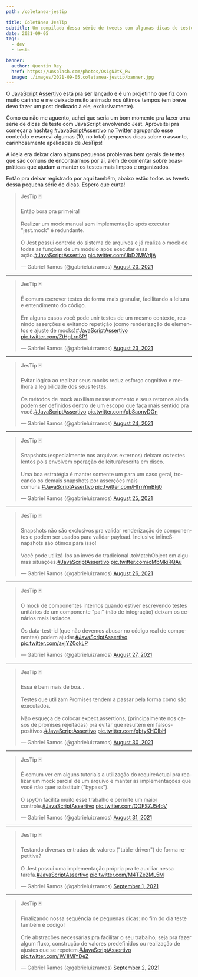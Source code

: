 ```yaml
---
path: /coletanea-jestip

title: Coletânea JesTip
subtitle: Um compilado dessa série de tweets com algumas dicas de testes com JavaScript e Jest
date: 2021-09-05
tags:
  - dev
  - tests

banner:
  author: Quentin Rey
  href: https://unsplash.com/photos/Os1gNJtK_Rw
  image: ./images/2021-09-05.coletanea-jestip/banner.jpg
---
```


O [JavaScript Assertivo](https://javascriptassertivo.com.br/) está pra ser lançado e é um projetinho que fiz com muito carinho e me deixado muito animado nos últimos tempos (em breve devo fazer um post dedicado à ele, exclusivamente).

Como eu não me aguento, achei que seria um bom momento pra fazer uma série de dicas de teste com JavaScript envolvendo Jest. Aproveitei pra começar a hashtag [#JavaScriptAssertivo](https://twitter.com/hashtag/JavaScriptAssertivo?src=hashtag_click) no Twitter agrupando esse conteúdo e escrevi algumas (10, no total) pequenas dicas sobre o assunto, carinhosamente apelidadas de JesTips!

A ideia era deixar claro alguns pequenos problemas bem gerais de testes que são comuns de encontrarmos por aí, além de comentar sobre boas-práticas que ajudam a manter os testes mais limpos e organizados.

Então pra deixar registrado por aqui também, abaixo estão todos os tweets dessa pequena série de dicas. Espero que curta!

<blockquote class="twitter-tweet" data-theme="dark"><p lang="pt" dir="ltr">JesTip 🃏<br><br>Então bora pra primeira!<br><br>Realizar um mock manual sem implementação após executar &quot;jest.mock&quot; é redundante.<br><br>O Jest possui controle do sistema de arquivos e já realiza o mock de todas as funções de um módulo após executar essa ação.<a href="https://twitter.com/hashtag/JavaScriptAssertivo?src=hash&amp;ref_src=twsrc%5Etfw">#JavaScriptAssertivo</a> <a href="https://t.co/JbD2MWrIjA">pic.twitter.com/JbD2MWrIjA</a></p>&mdash; Gabriel Ramos (@gabrieluizramos) <a href="https://twitter.com/gabrieluizramos/status/1428734071060975624?ref_src=twsrc%5Etfw">August 20, 2021</a></blockquote>

---

<blockquote class="twitter-tweet" data-theme="dark"><p lang="pt" dir="ltr">JesTip 🃏<br><br>É comum escrever testes de forma mais granular, facilitando a leitura e entendimento do código.<br><br>Em alguns casos você pode unir testes de um mesmo contexto, reunindo asserções e evitando repetição (como renderização de elementos e ajuste de mocks)<a href="https://twitter.com/hashtag/JavaScriptAssertivo?src=hash&amp;ref_src=twsrc%5Etfw">#JavaScriptAssertivo</a> <a href="https://t.co/ZtHgLrnSP1">pic.twitter.com/ZtHgLrnSP1</a></p>&mdash; Gabriel Ramos (@gabrieluizramos) <a href="https://twitter.com/gabrieluizramos/status/1429791189834813440?ref_src=twsrc%5Etfw">August 23, 2021</a></blockquote>

---

<blockquote class="twitter-tweet" data-theme="dark"><p lang="pt" dir="ltr">JesTip 🃏<br><br>Evitar lógica ao realizar seus mocks reduz esforço cognitivo e melhora a legibilidade dos seus testes.<br><br>Os métodos de mock auxiliam nesse momento e seus retornos ainda podem ser definidos dentro de um escopo que faça mais sentido pra você.<a href="https://twitter.com/hashtag/JavaScriptAssertivo?src=hash&amp;ref_src=twsrc%5Etfw">#JavaScriptAssertivo</a> <a href="https://t.co/qb8aonyDOn">pic.twitter.com/qb8aonyDOn</a></p>&mdash; Gabriel Ramos (@gabrieluizramos) <a href="https://twitter.com/gabrieluizramos/status/1430160463464214537?ref_src=twsrc%5Etfw">August 24, 2021</a></blockquote>

---

<blockquote class="twitter-tweet" data-theme="dark"><p lang="pt" dir="ltr">JesTip 🃏<br><br>Snapshots (especialmente nos arquivos externos) deixam os testes lentos pois envolvem operação de leitura/escrita em disco.<br><br>Uma boa estratégia é manter somente um para um caso geral, trocando os demais snapshots por asserções mais comuns.<a href="https://twitter.com/hashtag/JavaScriptAssertivo?src=hash&amp;ref_src=twsrc%5Etfw">#JavaScriptAssertivo</a> <a href="https://t.co/HfrnYmBkj0">pic.twitter.com/HfrnYmBkj0</a></p>&mdash; Gabriel Ramos (@gabrieluizramos) <a href="https://twitter.com/gabrieluizramos/status/1430522851862351878?ref_src=twsrc%5Etfw">August 25, 2021</a></blockquote>

---

<blockquote class="twitter-tweet" data-theme="dark"><p lang="pt" dir="ltr">JesTip 🃏<br><br>Snapshots não são exclusivos pra validar renderização de componentes e podem ser usados para validar payload. Inclusive inlineSnapshots são ótimos para isso!<br><br>Você pode utilizá-los ao invés do tradicional .toMatchObject em algumas situações.<a href="https://twitter.com/hashtag/JavaScriptAssertivo?src=hash&amp;ref_src=twsrc%5Etfw">#JavaScriptAssertivo</a> <a href="https://t.co/cMbMkiRQAu">pic.twitter.com/cMbMkiRQAu</a></p>&mdash; Gabriel Ramos (@gabrieluizramos) <a href="https://twitter.com/gabrieluizramos/status/1430968290839470084?ref_src=twsrc%5Etfw">August 26, 2021</a></blockquote>

---

<blockquote class="twitter-tweet" data-theme="dark"><p lang="pt" dir="ltr">JesTip 🃏<br><br>O mock de componentes internos quando estiver escrevendo testes unitários de um componente &quot;pai&quot; (não de integração) deixam os cenários mais isolados.<br><br>Os data-test-id (que não devemos abusar no código real de componentes) podem ajudar.<a href="https://twitter.com/hashtag/JavaScriptAssertivo?src=hash&amp;ref_src=twsrc%5Etfw">#JavaScriptAssertivo</a> <a href="https://t.co/axjYZ0okLP">pic.twitter.com/axjYZ0okLP</a></p>&mdash; Gabriel Ramos (@gabrieluizramos) <a href="https://twitter.com/gabrieluizramos/status/1431330680588357639?ref_src=twsrc%5Etfw">August 27, 2021</a></blockquote>

---

<blockquote class="twitter-tweet" data-theme="dark"><p lang="pt" dir="ltr">JesTip 🃏<br><br>Essa é bem mais de boa...<br><br>Testes que utilizam Promises tendem a passar pela forma como são executados.<br><br>Não esqueça de colocar expect.assertions, (principalmente nos casos de promises rejeitadas) pra evitar que resultem em falsos-positivos.<a href="https://twitter.com/hashtag/JavaScriptAssertivo?src=hash&amp;ref_src=twsrc%5Etfw">#JavaScriptAssertivo</a> <a href="https://t.co/gbtyKHCIbH">pic.twitter.com/gbtyKHCIbH</a></p>&mdash; Gabriel Ramos (@gabrieluizramos) <a href="https://twitter.com/gabrieluizramos/status/1432417837742637058?ref_src=twsrc%5Etfw">August 30, 2021</a></blockquote>

---

<blockquote class="twitter-tweet" data-theme="dark"><p lang="pt" dir="ltr">JesTip 🃏<br><br>É comum ver em alguns tutoriais a utilização do requireActual pra realizar um mock parcial de um arquivo e manter as implementações que você não quer substituir (&quot;bypass&quot;).<br><br>O spyOn facilita muito esse trabalho e permite um maior controle.<a href="https://twitter.com/hashtag/JavaScriptAssertivo?src=hash&amp;ref_src=twsrc%5Etfw">#JavaScriptAssertivo</a> <a href="https://t.co/QQFSZJ54bV">pic.twitter.com/QQFSZJ54bV</a></p>&mdash; Gabriel Ramos (@gabrieluizramos) <a href="https://twitter.com/gabrieluizramos/status/1432780225964773380?ref_src=twsrc%5Etfw">August 31, 2021</a></blockquote>

---

<blockquote class="twitter-tweet" data-theme="dark"><p lang="pt" dir="ltr">JesTip 🃏<br><br>Testando diversas entradas de valores (&quot;table-driven&quot;) de forma repetitiva?<br><br>O Jest possui uma implementação própria pra te auxiliar nessa tarefa.<a href="https://twitter.com/hashtag/JavaScriptAssertivo?src=hash&amp;ref_src=twsrc%5Etfw">#JavaScriptAssertivo</a> <a href="https://t.co/M4TZe2ML5M">pic.twitter.com/M4TZe2ML5M</a></p>&mdash; Gabriel Ramos (@gabrieluizramos) <a href="https://twitter.com/gabrieluizramos/status/1433142614732288007?ref_src=twsrc%5Etfw">September 1, 2021</a></blockquote>

---

<blockquote class="twitter-tweet" data-theme="dark"><p lang="pt" dir="ltr">JesTip 🃏<br><br>Finalizando nossa sequência de pequenas dicas: no fim do dia teste também é código!<br><br>Crie abstrações necessárias pra facilitar o seu trabalho, seja pra fazer algum fluxo, construção de valores predefinidos ou realização de ajustes que se repetem.<a href="https://twitter.com/hashtag/JavaScriptAssertivo?src=hash&amp;ref_src=twsrc%5Etfw">#JavaScriptAssertivo</a> <a href="https://t.co/1W1lMiYDeZ">pic.twitter.com/1W1lMiYDeZ</a></p>&mdash; Gabriel Ramos (@gabrieluizramos) <a href="https://twitter.com/gabrieluizramos/status/1433505003625406465?ref_src=twsrc%5Etfw">September 2, 2021</a></blockquote>


<!-- Script para carregamento dos tweets -->
<script async src="https://platform.twitter.com/widgets.js" charset="utf-8"></script>
